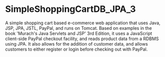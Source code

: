 # SimpleShoppingCartDB_JPA_3
A simple shopping cart based e-commerce web application that uses Java, JSP, JPA, JSTL, PayPal, and runs on Tomcat. Based on examples in the book 'Murach's Java Servlets and JSP' 3rd Edition, it uses a JavaScript client-side PayPal checkout facility, and reads product data from a RDBMS using JPA. It also allows for the addition of customer data, and allows customers to either register or login before checking out with PayPal.

